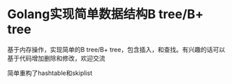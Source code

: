 # Golang实现简单数据结构B tree/B+ tree

基于内存操作，实现简单的B tree/B+ tree，包含插入，和查找。有兴趣的话可以基于代码增加删除和修改，欢迎交流

简单重构了hashtable和skiplist
